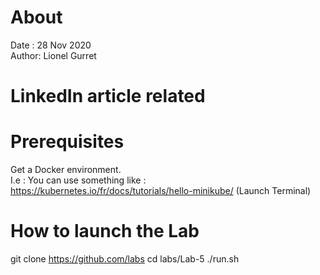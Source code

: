 # About
Date : 28 Nov 2020  
Author: Lionel Gurret
# LinkedIn article related
# Prerequisites
Get a Docker environment.  
I.e : You can use something like : https://kubernetes.io/fr/docs/tutorials/hello-minikube/ (Launch Terminal)
# How to launch the Lab
git clone https://github.com/labs
cd labs/Lab-5
./run.sh

